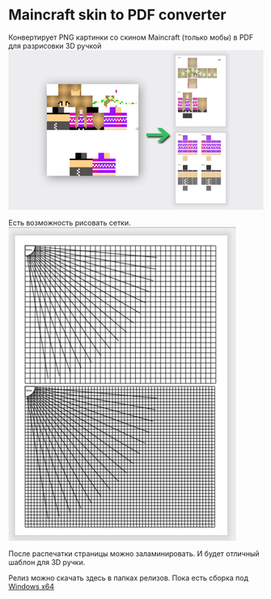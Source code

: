 # Maincraft skin to PDF converter
Конвертирует PNG картинки со скином Maincraft (только мобы) в PDF для разрисовки 3D ручкой \
![image](./images/png2pdf.png)


Есть возможность рисовать сетки. \
![image](./images/grids.png)

После распечатки страницы можно заламинировать. И будет отличный шаблон для 3D ручки. 

Релиз можно скачать здесь в папках релизов.
Пока есть сборка под [Windows x64](https://github.com/vhangout/mainskin/releases/download/latest/mcs2pdf.zip)

